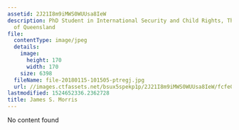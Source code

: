 ```yaml
---
assetid: 2J21I8m9iMWS0WUUsa8IeW
description: PhD Student in International Security and Child Rights, The University
  of Queensland
file:
  contentType: image/jpeg
  details:
    image:
      height: 170
      width: 170
    size: 6398
  fileName: file-20180115-101505-ptregj.jpg
  url: //images.ctfassets.net/bsux5spekp1p/2J21I8m9iMWS0WUUsa8IeW/fcfe014692e2c2038ffdeae89bb922c8/file-20180115-101505-ptregj.jpg
lastmodified: 1524652336.2362728
title: James S. Morris
---
```

No content found